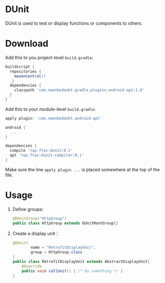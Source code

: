 # DUnit
DUnit is used to test or display functions or components to others.

# Download
Add this to you project-level `build.gradle`:

```groovy
buildscript {
  repositories {
    mavenCentral()
   }
  dependencies {
    classpath 'com.neenbedankt.gradle.plugins:android-apt:1.8'
  }
}
```

Add this to your module-level `build.gradle`:

```groovy
apply plugin: 'com.neenbedankt.android-apt'

android {
  ...
}

dependencies {
  compile 'top.ftas:dunit:0.1'
  apt 'top.ftas:dunit-compiler:0.1'
}
```

Make sure the line `apply plugin ...` is placed somewhere at the top of the file.

# Usage

1. Define groups:

	```java
	@DUnitGroup("HttpGroup")
	public class HttpGroup extends DUnitRootGroup{}
	```

2. Create a display unit：

	```java
	@DUnit(
			name = "RetrofitDisplayUnit",
			group = HttpGroup.class
	)
	public class RetrofitDisplayUnit extends AbstractDisplayUnit{
		@Override
		public void callUnit() { /* Do something */ }
	}
	```







